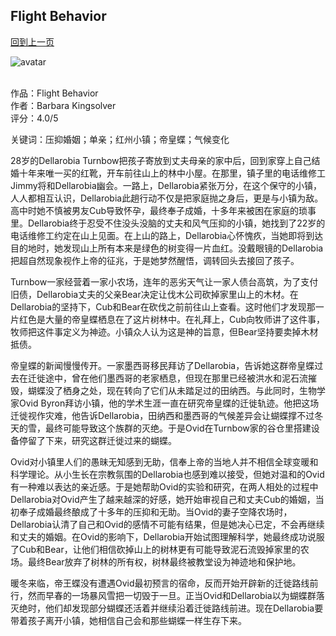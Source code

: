 ## Flight Behavior
[回到上一页](https://boheme13.github.io/books/)  &nbsp;&nbsp;

![avatar](https://i.guim.co.uk/img/static/sys-images/Books/Pix/pictures/2012/10/30/1351616624416/Clifford-Harper-illustrat-010.jpg?width=1200&height=630&quality=85&auto=format&fit=crop&overlay-align=bottom%2Cleft&overlay-width=100p&overlay-base64=L2ltZy9zdGF0aWMvb3ZlcmxheXMvdGctZGVmYXVsdC5wbmc&enable=upscale&s=72cfaf0351a1899dc3e3d65012b8aa15)
<br>
<br>

作品：Flight Behavior<br>
作者：Barbara Kingsolver<br>
评分：4.0/5<br>

关键词：压抑婚姻；单亲；红州小镇；帝皇蝶；气候变化

28岁的Dellarobia Turnbow把孩子寄放到丈夫母亲的家中后，回到家穿上自己结婚十年来唯一买的红靴，开车前往山上的林中小屋。在那里，镇子里的电话维修工Jimmy将和Dellarobia幽会。一路上，Dellarobia紧张万分，在这个保守的小镇，人人都相互认识，Dellarobia此趟行动不仅是把家庭抛之身后，更是与小镇为敌。高中时她不慎被男友Cub导致怀孕，最终奉子成婚，十多年来被困在家庭的琐事里。Dellarobia终于忍受不住没头没脑的丈夫和风气压抑的小镇，她找到了22岁的电话维修工约定在山上见面。在上山的路上，Dellarobia心怀愧疚，当她即将到达目的地时，她发现山上所有本来是绿色的树变得一片血红。没戴眼镜的Dellarobia把超自然现象视作上帝的征兆，于是她梦然醒悟，调转回头去接回了孩子。

Turnbow一家经营着一家小农场，连年的恶劣天气让一家人债台高筑，为了支付旧债，Dellarobia丈夫的父亲Bear决定让伐木公司砍掉家里山上的木材。在Dellarobia的坚持下，Cub和Bear在砍伐之前前往山上查看。这时他们才发现那一片红色是大量的帝皇蝶栖息在了这片树林中。在礼拜上，Cub向牧师讲了这件事，牧师把这件事定义为神迹。小镇众人认为这是神的旨意，但Bear坚持要卖掉木材抵债。

帝皇蝶的新闻慢慢传开。一家墨西哥移民拜访了Dellarobia，告诉她这群帝皇蝶过去在迁徙途中，曾在他们墨西哥的老家栖息，但现在那里已经被洪水和泥石流摧毁，蝴蝶没了栖身之处，现在转向了它们从未踏足过的田纳西。与此同时，生物学家Ovid Byron拜访小镇，他的学术生涯一直在研究帝皇蝶的迁徙轨迹。他把这场迁徙视作灾难，他告诉Dellarobia，田纳西和墨西哥的气候差异会让蝴蝶撑不过冬天的雪，最终可能导致这个族群的灭绝。于是Ovid在Turnbow家的谷仓里搭建设备停留了下来，研究这群迁徙过来的蝴蝶。

Ovid对小镇里人们的愚昧无知感到无助，信奉上帝的当地人并不相信全球变暖和科学理论。从小生长在宗教氛围的Dellarobia也感到难以接受，但她对温和的Ovid有一种难以表达的亲近感。于是她帮助Ovid的实验和研究，在两人相处的过程中Dellarobia对Ovid产生了越来越深的好感，她开始审视自己和丈夫Cub的婚姻，当初奉子成婚最终酿成了十多年的压抑和无助。当Ovid的妻子空降农场时，Dellarobia认清了自己和Ovid的感情不可能有结果，但是她决心已定，不会再继续和丈夫的婚姻。在Ovid的影响下，Dellarobia开始试图理解科学，她最终成功说服了Cub和Bear，让他们相信砍掉山上的树林更有可能导致泥石流毁掉家里的农场。最终Bear放弃了树林的所有权，树林最终被教堂设为神迹地和保护地。

暖冬来临，帝王蝶没有遭遇Ovid最初预言的宿命，反而开始开辟新的迁徙路线前行，然而早春的一场暴风雪把一切毁于一旦。正当Ovid和Dellarobia以为蝴蝶群落灭绝时，他们却发现部分蝴蝶还活着并继续沿着迁徙路线前进。现在Dellarobia要带着孩子离开小镇，她相信自己会和那些蝴蝶一样生存下来。